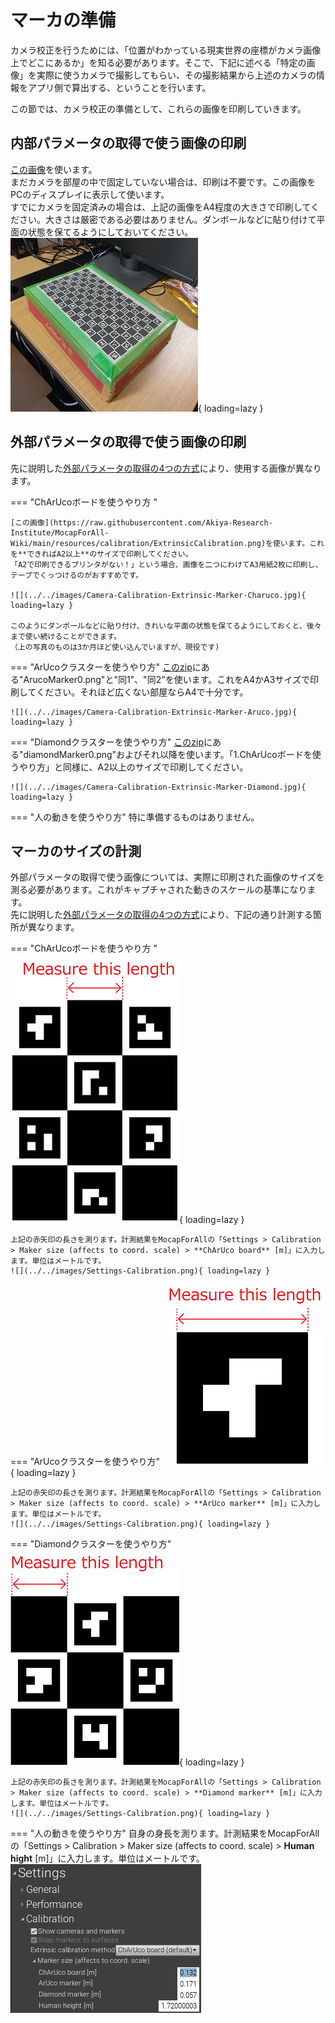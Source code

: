 # マーカの準備

カメラ校正を行うためには、「位置がわかっている現実世界の座標がカメラ画像上でどこにあるか」を知る必要があります。そこで、下記に述べる「特定の画像」を実際に使うカメラで撮影してもらい、その撮影結果から上述のカメラの情報をアプリ側で算出する、ということを行います。  

この節では、カメラ校正の準備として、これらの画像を印刷していきます。

## 内部パラメータの取得で使う画像の印刷

[この画像](https://raw.githubusercontent.com/Akiya-Research-Institute/MocapForAll-Wiki/main/resources/calibration/IntrinsicCalibration.png)を使います。  
まだカメラを部屋の中で固定していない場合は、印刷は不要です。この画像をPCのディスプレイに表示して使います。  
すでにカメラを固定済みの場合は、上記の画像をA4程度の大きさで印刷してください。大きさは厳密である必要はありません。ダンボールなどに貼り付けて平面の状態を保てるようにしておいてください。  
![](../../images/Camera-Calibration-Intrinsic-Marker.jpg){ loading=lazy }

## 外部パラメータの取得で使う画像の印刷

先に説明した[外部パラメータの取得の4つの方式](../what-is-camera-calibration/#4)により、使用する画像が異なります。

=== "ChArUcoボードを使うやり方 "

    [この画像](https://raw.githubusercontent.com/Akiya-Research-Institute/MocapForAll-Wiki/main/resources/calibration/ExtrinsicCalibration.png)を使います。これを**できればA2以上**のサイズで印刷してください。  
    「A2で印刷できるプリンタがない！」という場合、画像を二つにわけてA3用紙2枚に印刷し、テープでくっつけるのがおすすめです。  
    
    ![](../../images/Camera-Calibration-Extrinsic-Marker-Charuco.jpg){ loading=lazy }  

    このようにダンボールなどに貼り付け、きれいな平面の状態を保てるようにしておくと、後々まで使い続けることができます。  
    （上の写真のものは3か月ほど使い込んでいますが、現役です)

=== "ArUcoクラスターを使うやり方"
    [このzip](https://github.com/Akiya-Research-Institute/MocapForAll-Wiki/raw/main/resources/calibration/ArucoMarkers.zip)にある"ArucoMarker0.png"と"同1"、"同2"を使います。これをA4かA3サイズで印刷してください。それほど広くない部屋ならA4で十分です。

    ![](../../images/Camera-Calibration-Extrinsic-Marker-Aruco.jpg){ loading=lazy }  

=== "Diamondクラスターを使うやり方"
    [このzip](https://github.com/Akiya-Research-Institute/MocapForAll-Wiki/raw/main/resources/calibration/DiamondMarkers.zip)にある"diamondMarker0.png"およびそれ以降を使います。「1.ChArUcoボードを使うやり方」と同様に、A2以上のサイズで印刷してください。

    ![](../../images/Camera-Calibration-Extrinsic-Marker-Diamond.jpg){ loading=lazy }  

=== "人の動きを使うやり方" 
    特に準備するものはありません。

## マーカのサイズの計測

外部パラメータの取得で使う画像については、実際に印刷された画像のサイズを測る必要があります。これがキャプチャされた動きのスケールの基準になります。  
先に説明した[外部パラメータの取得の4つの方式](../what-is-camera-calibration/#4)により、下記の通り計測する箇所が異なります。  

=== "ChArUcoボードを使うやり方 "
    ![](../../images/Which_side_to_measure_-_ChArUco_board_(default).png){ loading=lazy }   

    上記の赤矢印の長さを測ります。計測結果をMocapForAllの「Settings > Calibration > Maker size (affects to coord. scale) > **ChArUco board** [m]」に入力します。単位はメートルです。  
    ![](../../images/Settings-Calibration.png){ loading=lazy }   

=== "ArUcoクラスターを使うやり方"
    ![](../../images/Which_side_to_measure_-_ArUco_marker.png){ loading=lazy }  

    上記の赤矢印の長さを測ります。計測結果をMocapForAllの「Settings > Calibration > Maker size (affects to coord. scale) > **ArUco marker** [m]」に入力します。単位はメートルです。  
    ![](../../images/Settings-Calibration.png){ loading=lazy }   
    
=== "Diamondクラスターを使うやり方"
    ![](../../images/Which_side_to_measure_-_Diamond_marker.png){ loading=lazy }  

    上記の赤矢印の長さを測ります。計測結果をMocapForAllの「Settings > Calibration > Maker size (affects to coord. scale) > **Diamond marker** [m]」に入力します。単位はメートルです。  
    ![](../../images/Settings-Calibration.png){ loading=lazy }   
    
=== "人の動きを使うやり方" 
    自身の身長を測ります。計測結果をMocapForAllの「Settings > Calibration > Maker size (affects to coord. scale) > **Human hight** [m]」に入力します。単位はメートルです。  
    ![](../../images/Settings-Calibration.png)   

